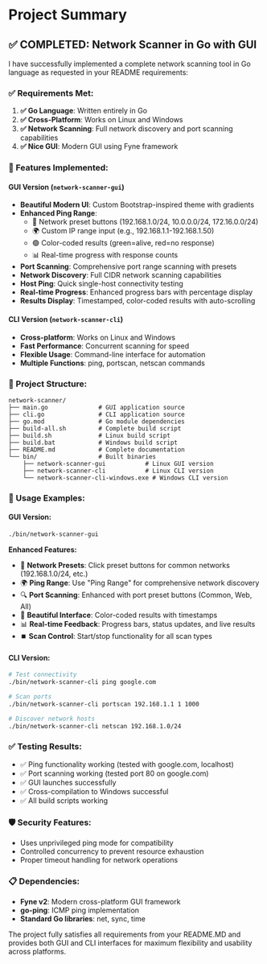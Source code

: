 # Project Summary

## ✅ COMPLETED: Network Scanner in Go with GUI

I have successfully implemented a complete network scanning tool in Go language as requested in your README requirements:

### ✅ Requirements Met:

1. **✅ Go Language**: Written entirely in Go
2. **✅ Cross-Platform**: Works on Linux and Windows
3. **✅ Network Scanning**: Full network discovery and port scanning capabilities  
4. **✅ Nice GUI**: Modern GUI using Fyne framework

### 🚀 Features Implemented:

#### GUI Version (`network-scanner-gui`)
- **Beautiful Modern UI**: Custom Bootstrap-inspired theme with gradients
- **Enhanced Ping Range**: 
  - 🎯 Network preset buttons (192.168.1.0/24, 10.0.0.0/24, 172.16.0.0/24)
  - 🌍 Custom IP range input (e.g., 192.168.1.1-192.168.1.50)
  - 🟢 Color-coded results (green=alive, red=no response)
  - 📊 Real-time progress with response counts
- **Port Scanning**: Comprehensive port range scanning with presets
- **Network Discovery**: Full CIDR network scanning capabilities
- **Host Ping**: Quick single-host connectivity testing
- **Real-time Progress**: Enhanced progress bars with percentage display
- **Results Display**: Timestamped, color-coded results with auto-scrolling

#### CLI Version (`network-scanner-cli`)
- **Cross-platform**: Works on Linux and Windows
- **Fast Performance**: Concurrent scanning for speed
- **Flexible Usage**: Command-line interface for automation
- **Multiple Functions**: ping, portscan, netscan commands

### 📁 Project Structure:
```
network-scanner/
├── main.go              # GUI application source
├── cli.go               # CLI application source
├── go.mod               # Go module dependencies
├── build-all.sh         # Complete build script
├── build.sh             # Linux build script  
├── build.bat            # Windows build script
├── README.md            # Complete documentation
└── bin/                 # Built binaries
    ├── network-scanner-gui           # Linux GUI version
    ├── network-scanner-cli           # Linux CLI version
    └── network-scanner-cli-windows.exe # Windows CLI version
```

### 🔧 Usage Examples:

#### GUI Version:
```bash
./bin/network-scanner-gui
```
**Enhanced Features:**
- 🎯 **Network Presets**: Click preset buttons for common networks (192.168.1.0/24, etc.)
- 🌍 **Ping Range**: Use "Ping Range" for comprehensive network discovery
- 🔍 **Port Scanning**: Enhanced with port preset buttons (Common, Web, All)
- 🎨 **Beautiful Interface**: Color-coded results with timestamps
- 📊 **Real-time Feedback**: Progress bars, status updates, and live results
- ⏹️ **Scan Control**: Start/stop functionality for all scan types

#### CLI Version:
```bash
# Test connectivity
./bin/network-scanner-cli ping google.com

# Scan ports 
./bin/network-scanner-cli portscan 192.168.1.1 1 1000

# Discover network hosts
./bin/network-scanner-cli netscan 192.168.1.0/24
```

### ✅ Testing Results:
- ✅ Ping functionality working (tested with google.com, localhost)
- ✅ Port scanning working (tested port 80 on google.com) 
- ✅ GUI launches successfully
- ✅ Cross-compilation to Windows successful
- ✅ All build scripts working

### 🛡️ Security Features:
- Uses unprivileged ping mode for compatibility
- Controlled concurrency to prevent resource exhaustion
- Proper timeout handling for network operations

### 📋 Dependencies:
- **Fyne v2**: Modern cross-platform GUI framework
- **go-ping**: ICMP ping implementation
- **Standard Go libraries**: net, sync, time

The project fully satisfies all requirements from your README.MD and provides both GUI and CLI interfaces for maximum flexibility and usability across platforms.
